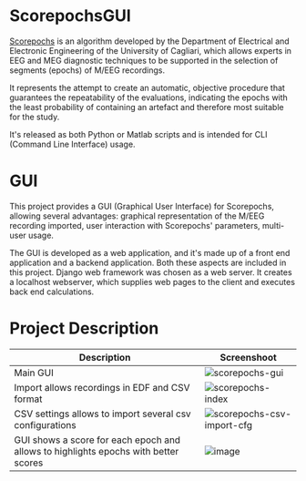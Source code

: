 # ScorepochsGUI
[Scorepochs](https://github.com/smlacava/scorepochs/tree/master/Python) is an algorithm developed by the Department of Electrical and Electronic Engineering of the University of Cagliari, which allows experts in EEG and MEG diagnostic techniques to be supported in the selection of segments (epochs) of M/EEG recordings.

It represents the attempt to create an automatic, objective procedure that guarantees the repeatability of the evaluations, indicating the epochs with the least probability of containing an artefact and therefore most suitable for the study.

It's released as both Python or Matlab scripts and is intended for CLI (Command Line Interface) usage.

# GUI
This project provides a GUI (Graphical User Interface) for Scorepochs, allowing several advantages: graphical representation of the M/EEG recording imported, user interaction with Scorepochs' parameters, multi-user usage.

The GUI is developed as a web application, and it's made up of a front end application and a backend application. Both these aspects are included in this project. Django web framework was chosen as a web server. It creates a localhost webserver, which supplies web pages to the client and executes back end calculations.

# Project Description

| Description | Screenshoot |
|-----------------------|---|
|Main GUI | ![scorepochs-gui](https://github.com/RobertoOnidi/ScorepochsGUI/assets/145294028/af24120a-aab5-4713-bf79-6c6fad4bbf09)|
|Import allows recordings in EDF and CSV format | ![scorepochs-index](https://github.com/RobertoOnidi/ScorepochsGUI/assets/145294028/beae2fa6-ccec-48bf-8796-311633b3f171)|
|CSV settings allows to import several csv configurations | ![scorepochs-csv-import-cfg](https://github.com/RobertoOnidi/ScorepochsGUI/assets/145294028/d8fada6c-35c3-452a-b3ee-d03bc1895a96)|
| GUI shows a score for each epoch and allows to highlights epochs with better scores  | ![image](https://github.com/RobertoOnidi/ScorepochsGUI/assets/145294028/7b0391be-2d73-49c1-bab0-adedb3f0bcfe)|





